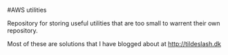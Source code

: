 #AWS utilities

Repository for storing useful utilities that are too small to warrent their own repository.

Most of these are solutions that I have blogged about at http://tildeslash.dk


